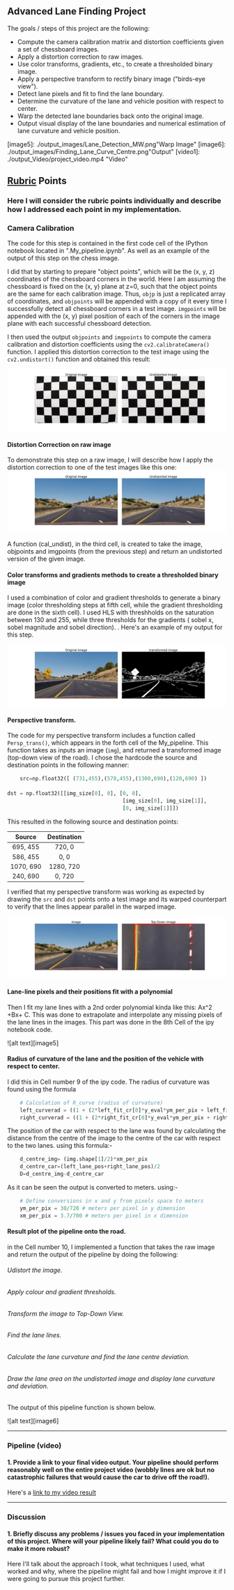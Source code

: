 ## Advanced Lane Finding Project

The goals / steps of this project are the following:

* Compute the camera calibration matrix and distortion coefficients given a set of chessboard images.
* Apply a distortion correction to raw images.
* Use color transforms, gradients, etc., to create a thresholded binary image.
* Apply a perspective transform to rectify binary image ("birds-eye view").
* Detect lane pixels and fit to find the lane boundary.
* Determine the curvature of the lane and vehicle position with respect to center.
* Warp the detected lane boundaries back onto the original image.
* Output visual display of the lane boundaries and numerical estimation of lane curvature and vehicle position.

[//]: # (Image References)

[image1]: ./output_images/Distortion_Correction.png "Undistorted"
[image2]: ./output_images/Undistorted_Raw_Image.png "Undistorted"
[image3]: ./output_images/Combined_Transform.png "Road Transformed"
[image4]: ./output_images/Perspective_Transform_Ex.png "Perspective Image"
[image5]: ./output_images/Lane_Detection_MW.png"Warp Image"
[image6]: ./output_images/Finding_Lane_Curve_Centre.png"Output"
[video1]: ./output_Video/project_video.mp4 "Video"

## [Rubric](https://review.udacity.com/#!/rubrics/571/view) Points

### Here I will consider the rubric points individually and describe how I addressed each point in my implementation.  

### Camera Calibration

The code for this step is contained in the first code cell of the IPython notebook located in ".My_pipeline.ipynb". As well as an example of the output of this step on the chess image.  

I did that by starting to prepare "object points", which will be the (x, y, z) coordinates of the chessboard corners in the world. Here I am assuming the chessboard is fixed on the (x, y) plane at z=0, such that the object points are the same for each calibration image.  Thus, `objp` is just a replicated array of coordinates, and `objpoints` will be appended with a copy of it every time I successfully detect all chessboard corners in a test image.  `imgpoints` will be appended with the (x, y) pixel position of each of the corners in the image plane with each successful chessboard detection.  

I then used the output `objpoints` and `imgpoints` to compute the camera calibration and distortion coefficients using the `cv2.calibrateCamera()` function.  I applied this distortion correction to the test image using the `cv2.undistort()` function and obtained this result: 

![alt text][image1]


#### Distortion Correction on raw image

To demonstrate this step on a raw image, I will describe how I apply the distortion correction to one of the test images like this one:
![alt text][image2]

A function (cal_undist), in the third cell,  is created to take the image, objpoints and imgpoints (from the previous step) and return an undistorted version of the given image. 

#### Color transforms and gradients methods to create a thresholded binary image

I used a combination of color and gradient thresholds to generate a binary image (color thresholding steps at fifth cell, while the gradient thresholding are done in the sixth cell). I used HLS with threshholds on the saturation between 130 and 255, while three thresholds for the gradients ( sobel x, sobel magnitude and sobel direction). .  Here's an example of my output for this step.

![alt text][image3]

#### Perspective transform.

The code for my perspective transform includes a function called `Persp_trans()`, which appears in the forth cell of the My_pipeline.  This function takes as inputs an image (`img`), and returned a transformed image (top-down view of the road).  I chose the hardcode the source and destination points in the following manner:

```python
    src=np.float32([ (731,455),(570,455),(1300,690),(120,690) ])

dst = np.float32([[img_size[0], 0], [0, 0], 
                                     [img_size[0], img_size[1]], 
                                     [0, img_size[1]]])
```

This resulted in the following source and destination points:

| Source        | Destination   | 
|:-------------:|:-------------:| 
| 695, 455      | 720, 0        | 
| 586, 455      | 0, 0          |
| 1070, 690     | 1280, 720     |
| 240, 690      | 0, 720        |

I verified that my perspective transform was working as expected by drawing the `src` and `dst` points onto a test image and its warped counterpart to verify that the lines appear parallel in the warped image.

![alt text][image4]

#### Lane-line pixels and their positions fit with a polynomial

Then I fit my lane lines with a 2nd order polynomial kinda like this: Ax^2 +Bx+ C. This was done to extrapolate and interpolate any missing pixels of the lane lines in the images. This part was done in the 8th Cell of the ipy notebook code. 

![alt text][image5]

#### Radius of curvature of the lane and the position of the vehicle with respect to center.

I did this in Cell number 9 of the ipy code. The radius of curvature was found using the formula 
```python
    # Calculation of R_curve (radius of curvature)
    left_curverad = ((1 + (2*left_fit_cr[0]*y_eval*ym_per_pix + left_fit_cr[1])**2)**1.5) / np.absolute(2*left_fit_cr[0])
    right_curverad = ((1 + (2*right_fit_cr[0]*y_eval*ym_per_pix + right_fit_cr[1])**2)**1.5) / np.absolute(2*right_fit_cr[0])
```
The position of the car with respect to the lane was found by calculating the distance from the centre of the image to the centre of the car with respect to the two lanes. using this formula:- 
```python
    d_centre_img= (img.shape[1]/2)*xm_per_pix
    d_centre_car=(left_lane_pos+right_lane_pos)/2
    D=d_centre_img-d_centre_car
```
As it can be seen the output is converted to meters. using:- 

```python
    # Define conversions in x and y from pixels space to meters
    ym_per_pix = 30/720 # meters per pixel in y dimension
    xm_per_pix = 3.7/700 # meters per pixel in x dimension
```

#### Result plot of the pipeline onto the road.

in the Cell number 10, I implemented a function that takes the raw image and return the output of the pipeline by doing the following:
###### Udistort the image. 
###### Apply colour and gradient thresholds.
###### Transform the image to Top-Down View. 
###### Find the lane lines. 
###### Calculate the lane curvature and find the lane centre deviation.
###### Draw the lane area on the undistorted image and display lane curvature and deviation. 

The output of this pipeline function is shown below. 

![alt text][image6]

---

### Pipeline (video)

#### 1. Provide a link to your final video output.  Your pipeline should perform reasonably well on the entire project video (wobbly lines are ok but no catastrophic failures that would cause the car to drive off the road!).

Here's a [link to my video result](./project_video.mp4)

---

### Discussion

#### 1. Briefly discuss any problems / issues you faced in your implementation of this project.  Where will your pipeline likely fail?  What could you do to make it more robust?

Here I'll talk about the approach I took, what techniques I used, what worked and why, where the pipeline might fail and how I might improve it if I were going to pursue this project further.  
